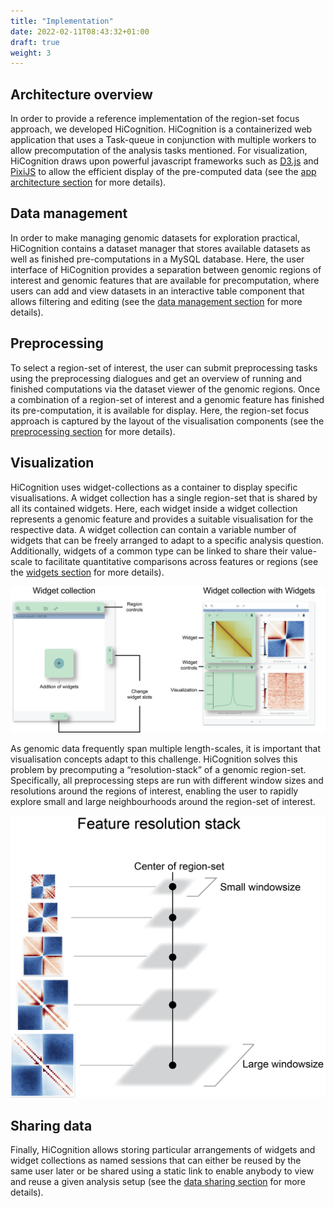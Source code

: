 ```yaml
---
title: "Implementation"
date: 2022-02-11T08:43:32+01:00
draft: true
weight: 3
---
```


## Architecture overview

In order to provide a reference implementation of the region-set focus approach, we developed HiCognition. HiCognition is a containerized web application that uses a Task-queue in conjunction with multiple workers to allow precomputation of the analysis tasks mentioned. For visualization, HiCognition draws upon powerful javascript frameworks such as [D3.js](https://d3js.org/) and [PixiJS](https://pixijs.com/) to allow the efficient display of the pre-computed data (see the [app architecture section](/docs/development/development_info/) for more details).

## Data management

In order to make managing genomic datasets for exploration practical, HiCognition contains a dataset manager that stores available datasets as well as finished pre-computations in a MySQL database. Here, the user interface of HiCognition provides a separation between genomic regions of interest and genomic features that are available for precomputation, where users can add and view datasets in an interactive table component that allows filtering and editing (see the [data management section](/docs/data_management/) for more details).

## Preprocessing

To select a region-set of interest, the user can submit preprocessing tasks using the preprocessing dialogues and get an overview of running and finished computations via the dataset viewer of the genomic regions. Once a combination of a region-set of interest and a genomic feature has finished its pre-computation, it is available for display.  Here, the region-set focus approach is captured by the layout of the visualisation components (see the [preprocessing section](/docs/preprocessing/) for more details).  


## Visualization

HiCognition uses widget-collections as a container to display specific visualisations. A widget collection has a single region-set that is shared by all its contained widgets. Here, each widget inside a widget collection represents a genomic feature and provides a suitable visualisation for the respective data. A widget collection can contain a variable number of widgets that can be freely arranged to adapt to a specific analysis question. Additionally, widgets of a common type can be linked to share their value-scale to facilitate quantitative comparisons across features or regions (see the [widgets section](/docs/widgets/) for more details).

![Widget concept](/docs/Widget_concept.png)


As genomic data frequently span multiple length-scales, it is important that visualisation concepts adapt to this challenge. HiCognition solves this problem by precomputing a “resolution-stack” of a genomic region-set. Specifically, all preprocessing steps are run with different window sizes and resolutions around the regions of interest, enabling the user to rapidly explore small and large neighbourhoods around the region-set of interest.

![Resolution stack](/docs/resolution_stack.png)

## Sharing data

Finally, HiCognition allows storing particular arrangements of widgets and widget collections as named sessions that can either be reused by the same user later or be shared using a static link to enable anybody to view and reuse a given analysis setup (see the [data sharing section](/docs/sessions/) for more details).

